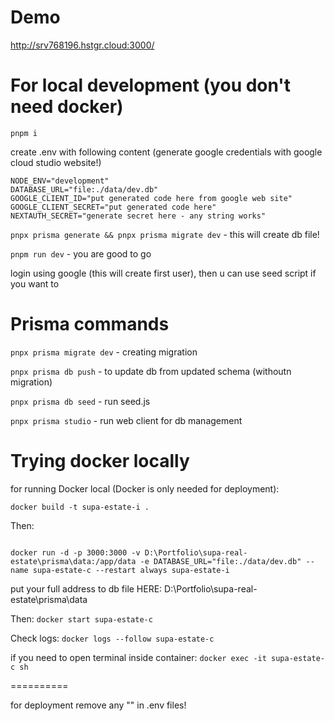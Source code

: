 Demo
=========

http://srv768196.hstgr.cloud:3000/

For local development (you don't need docker)
===========

``` pnpm i ```

create .env with following content (generate google credentials with google cloud studio website!)

```
NODE_ENV="development"
DATABASE_URL="file:./data/dev.db"
GOOGLE_CLIENT_ID="put generated code here from google web site"
GOOGLE_CLIENT_SECRET="put generated code here"
NEXTAUTH_SECRET="generate secret here - any string works"
```

``` pnpx prisma generate && pnpx prisma migrate dev ``` - this will create db file!

``` pnpm run dev ``` - you are good to go

login using google (this will create first user), then u can use seed script if you want to

Prisma commands
===============


``` pnpx prisma migrate dev ``` - creating migration

``` pnpx prisma db push ``` - to update db from updated schema (withoutn migration)

``` pnpx prisma db seed ``` - run seed.js

``` pnpx prisma studio ``` - run web client for db management


Trying docker locally
=====

for running Docker local (Docker is only needed for deployment):

``` docker build -t supa-estate-i . ```

Then:

```

docker run -d -p 3000:3000 -v D:\Portfolio\supa-real-estate\prisma\data:/app/data -e DATABASE_URL="file:./data/dev.db" --name supa-estate-c --restart always supa-estate-i 

```

put your full address to db  file HERE: D:\Portfolio\supa-real-estate\prisma\data

Then: ``` docker start supa-estate-c ```

Check logs: ``` docker logs --follow supa-estate-c ```

if you need to open terminal inside container: ``` docker exec -it supa-estate-c sh ```

==========

for deployment remove any "" in .env files!
